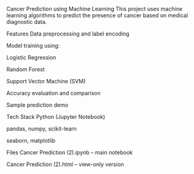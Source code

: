 Cancer Prediction using Machine Learning
This project uses machine learning algorithms to predict the presence of cancer based on medical diagnostic data.

Features
Data preprocessing and label encoding

Model training using:

Logistic Regression

Random Forest

Support Vector Machine (SVM)

Accuracy evaluation and comparison

Sample prediction demo

Tech Stack
Python (Jupyter Notebook)

pandas, numpy, scikit-learn

seaborn, matplotlib

Files
Cancer Prediction (2).ipynb – main notebook

Cancer Prediction (2).html – view-only version
